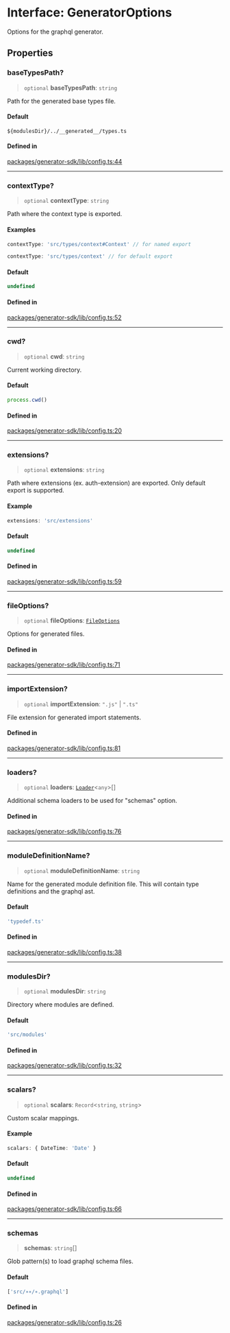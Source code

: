 # Interface: GeneratorOptions

Options for the graphql generator.

## Properties

### baseTypesPath?

> `optional` **baseTypesPath**: `string`

Path for the generated base types file.

#### Default

`${modulesDir}/../__generated__/types.ts`

#### Defined in

[packages/generator-sdk/lib/config.ts:44](https://github.com/andreisergiu98/baeta/blob/4c16a2c8fa14b6d48e42b6a2c2893542bd64b987/packages/generator-sdk/lib/config.ts#L44)

***

### contextType?

> `optional` **contextType**: `string`

Path where the context type is exported.

#### Examples

```ts
contextType: 'src/types/context#Context' // for named export
```

```ts
contextType: 'src/types/context' // for default export
```

#### Default

```ts
undefined
```

#### Defined in

[packages/generator-sdk/lib/config.ts:52](https://github.com/andreisergiu98/baeta/blob/4c16a2c8fa14b6d48e42b6a2c2893542bd64b987/packages/generator-sdk/lib/config.ts#L52)

***

### cwd?

> `optional` **cwd**: `string`

Current working directory.

#### Default

```ts
process.cwd()
```

#### Defined in

[packages/generator-sdk/lib/config.ts:20](https://github.com/andreisergiu98/baeta/blob/4c16a2c8fa14b6d48e42b6a2c2893542bd64b987/packages/generator-sdk/lib/config.ts#L20)

***

### extensions?

> `optional` **extensions**: `string`

Path where extensions (ex. auth-extension) are exported. Only default export is supported.

#### Example

```ts
extensions: 'src/extensions'
```

#### Default

```ts
undefined
```

#### Defined in

[packages/generator-sdk/lib/config.ts:59](https://github.com/andreisergiu98/baeta/blob/4c16a2c8fa14b6d48e42b6a2c2893542bd64b987/packages/generator-sdk/lib/config.ts#L59)

***

### fileOptions?

> `optional` **fileOptions**: [`FileOptions`](FileOptions.md)

Options for generated files.

#### Defined in

[packages/generator-sdk/lib/config.ts:71](https://github.com/andreisergiu98/baeta/blob/4c16a2c8fa14b6d48e42b6a2c2893542bd64b987/packages/generator-sdk/lib/config.ts#L71)

***

### importExtension?

> `optional` **importExtension**: `".js"` \| `".ts"`

File extension for generated import statements.

#### Defined in

[packages/generator-sdk/lib/config.ts:81](https://github.com/andreisergiu98/baeta/blob/4c16a2c8fa14b6d48e42b6a2c2893542bd64b987/packages/generator-sdk/lib/config.ts#L81)

***

### loaders?

> `optional` **loaders**: [`Loader`](Loader.md)\<`any`\>[]

Additional schema loaders to be used for "schemas" option.

#### Defined in

[packages/generator-sdk/lib/config.ts:76](https://github.com/andreisergiu98/baeta/blob/4c16a2c8fa14b6d48e42b6a2c2893542bd64b987/packages/generator-sdk/lib/config.ts#L76)

***

### moduleDefinitionName?

> `optional` **moduleDefinitionName**: `string`

Name for the generated module definition file. This will contain type definitions and the graphql ast.

#### Default

```ts
'typedef.ts'
```

#### Defined in

[packages/generator-sdk/lib/config.ts:38](https://github.com/andreisergiu98/baeta/blob/4c16a2c8fa14b6d48e42b6a2c2893542bd64b987/packages/generator-sdk/lib/config.ts#L38)

***

### modulesDir?

> `optional` **modulesDir**: `string`

Directory where modules are defined.

#### Default

```ts
'src/modules'
```

#### Defined in

[packages/generator-sdk/lib/config.ts:32](https://github.com/andreisergiu98/baeta/blob/4c16a2c8fa14b6d48e42b6a2c2893542bd64b987/packages/generator-sdk/lib/config.ts#L32)

***

### scalars?

> `optional` **scalars**: `Record`\<`string`, `string`\>

Custom scalar mappings.

#### Example

```ts
scalars: { DateTime: 'Date' }
```

#### Default

```ts
undefined
```

#### Defined in

[packages/generator-sdk/lib/config.ts:66](https://github.com/andreisergiu98/baeta/blob/4c16a2c8fa14b6d48e42b6a2c2893542bd64b987/packages/generator-sdk/lib/config.ts#L66)

***

### schemas

> **schemas**: `string`[]

Glob pattern(s) to load graphql schema files.

#### Default

```ts
['src/∗∗/∗.graphql']
```

#### Defined in

[packages/generator-sdk/lib/config.ts:26](https://github.com/andreisergiu98/baeta/blob/4c16a2c8fa14b6d48e42b6a2c2893542bd64b987/packages/generator-sdk/lib/config.ts#L26)
